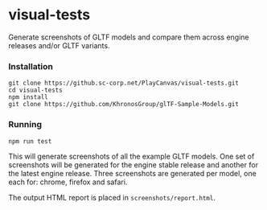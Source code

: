 # visual-tests

Generate screenshots of GLTF models and compare them across engine releases and/or GLTF variants.

### Installation
```
git clone https://github.sc-corp.net/PlayCanvas/visual-tests.git
cd visual-tests
npm install
git clone https://github.com/KhronosGroup/glTF-Sample-Models.git
```

### Running
```
npm run test
```
This will generate screenshots of all the example GLTF models. One set
of screenshots will be generated for the engine stable release and another for the
latest engine release. Three screenshots are generated per model, one each for:
chrome, firefox and safari.

The output HTML report is placed in `screenshots/report.html`.
